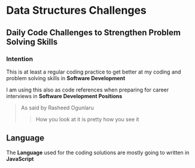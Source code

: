 # Data Structures Challenges

## Daily Code Challenges to Strengthen Problem Solving Skills

### Intention

This is at least a regular coding practice to get better at my coding and problem solving skills in **Software Development**

I am using this also as code references when preparing for career interviews in **Software Development Positions**

> As said by Rasheed Ogunlaru
>
>> How you look at it is pretty how you see it

## Language

The **Language** used for the coding solutions are mostly going to written in **JavaScript**

